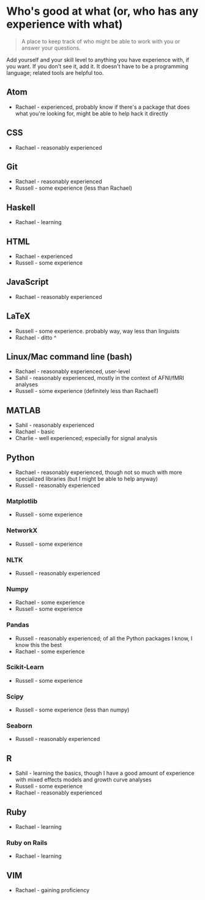 # Who's good at what (or, who has any experience with what)

>A place to keep track of who might be able to work with you or answer your questions.

Add yourself and your skill level to anything you have experience with, if you want.
If you don't see it, add it. It doesn't have to be a programming language; related
tools are helpful too.

## Atom

* Rachael - experienced, probably know if there's a package
  that does what you're looking for, might be able to help
  hack it directly

## CSS

* Rachael - reasonably experienced

## Git

* Rachael - reasonably experienced
* Russell - some experience (less than Rachael)

## Haskell

* Rachael - learning

## HTML

* Rachael - experienced
* Russell - some experience

## JavaScript

* Rachael - reasonably experienced

## LaTeX

* Russell - some experience. probably way, way less than linguists
* Rachael - ditto ^

## Linux/Mac command line (bash)

* Rachael - reasonably experienced, user-level
* Sahil - reasonably experienced, mostly in the context of AFNI/fMRI analyses
* Russell - some experience (definitely less than Rachael!)

## MATLAB

* Sahil - reasonably experienced
* Rachael - basic
* Charlie - well experienced; especially for signal analysis

## Python

* Rachael - reasonably experienced, though not so much with more specialized
  libraries (but I might be able to help anyway)
* Russell - reasonably experienced

### Matplotlib

* Russell - some experience

### NetworkX

* Russell - some experience

### NLTK

* Russell - reasonably experienced

### Numpy

* Rachael - some experience
* Russell - some experience

### Pandas

* Russell - reasonably experienced; of all the Python packages I know, I 
  know this the best
* Rachael - some experience

### Scikit-Learn

* Russell - some experience

### Scipy

* Russell - some experience (less than numpy)

### Seaborn

* Russell - reasonably experienced

## R

* Sahil - learning the basics, though I have a good amount of experience with mixed effects models and growth curve analyses
* Russell - some experience
* Rachael - reasonably experienced

## Ruby

* Rachael - learning

### Ruby on Rails

* Rachael - learning

## VIM

* Rachael - gaining proficiency
